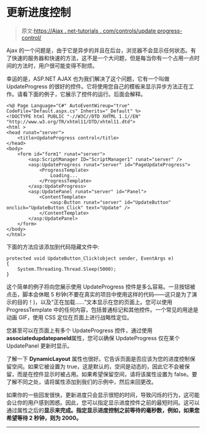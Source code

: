 # 更新进度控制

> 原文:[https://Ajax . net-tutorials . com/controls/update progress-control/](https://ajax.net-tutorials.com/controls/updateprogress-control/)

Ajax 的一个问题是，由于它是异步的并且在后台，浏览器不会显示任何状态。有了快速的服务器和快速的方法，这不是一个大问题，但是每当你有一个占用一点时间的方法时，用户很可能变得不耐烦。

幸运的是，ASP.NET AJAX 也为我们解决了这个问题，它有一个叫做 UpdateProgress 的很好的控件。它将使用您自己的模板来显示异步方法正在工作。请看下面的例子，它展示了控件的运行。后面会解释。

```
<%@ Page Language="C#" AutoEventWireup="true" CodeFile="Default.aspx.cs" Inherits="_Default" %>
<!DOCTYPE html PUBLIC "-//W3C//DTD XHTML 1.1//EN" "http://www.w3.org/TR/xhtml11/DTD/xhtml11.dtd">
<html >
<head runat="server">
    <title>UpdateProgress control</title>
</head>
<body>
    <form id="form1" runat="server">
        <asp:ScriptManager ID="ScriptManager1" runat="server" />
        <asp:UpdateProgress runat="server" id="PageUpdateProgress">
            <ProgressTemplate>
                Loading...
            </ProgressTemplate>
        </asp:UpdateProgress>
        <asp:UpdatePanel runat="server" id="Panel">
            <ContentTemplate>
                <asp:Button runat="server" id="UpdateButton" onclick="UpdateButton_Click" text="Update" />
            </ContentTemplate>
        </asp:UpdatePanel>
    </form>
</body>
</html>
```

下面的方法应该添加到代码隐藏文件中:

```
protected void UpdateButton_Click(object sender, EventArgs e)
{
    System.Threading.Thread.Sleep(5000);
}
```

这个简单的例子将向您展示使用 UpdateProgress 控件是多么容易。一旦按钮被点击，脚本会休眠 5 秒钟(不要在真实的项目中使用这样的代码——这只是为了演示的目的！)，以及“正在加载……”文本显示在您的页面上。您可以使用 ProgressTemplate 中的任何内容，包括普通标记和其他控件。一个常见的用途是动画 GIF，使用 CSS 定位在页面上进行战略性定位。

<input type="hidden" name="IL_IN_ARTICLE">

您甚至可以在页面上有多个 UpdateProgress 控件，通过使用**associatedupdatepaneld**属性，您可以确保 UpdateProgress 仅在某个 UpdatePanel 更新时显示。

了解一下 **DynamicLayout** 属性也很好。它告诉页面是否应该为您的进度控制保留空间。如果它被设置为 true，这是默认的，空间是动态的，因此它不会被保留，而是在控件显示时被占用。如果希望保留空间，请将该属性设置为 false。要了解不同之处，请将属性添加到我们的示例中，然后来回更改。

如果你的一些回发很快，更新进度只会显示很短的时间，导致闪烁的行为，这可能会让你的用户感到困惑。因此，您可以指定显示进度控件之前的最短时间。这可以通过属性之后的**显示来完成。指定显示进度控制之前等待的毫秒数，例如，如果您希望等待 2 秒钟，则为 2000。**

* * *